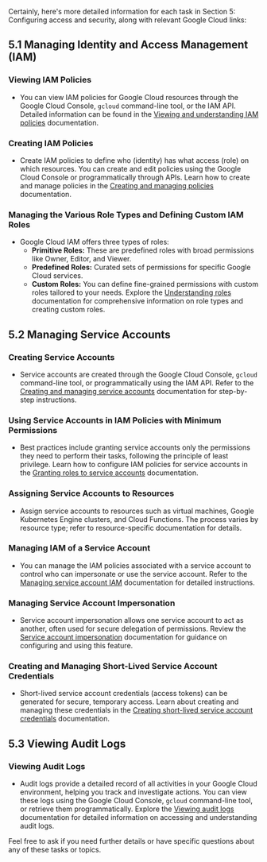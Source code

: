 Certainly, here's more detailed information for each task in Section 5: Configuring access and security, along with relevant Google Cloud links:

## 5.1 Managing Identity and Access Management (IAM)

### Viewing IAM Policies
- You can view IAM policies for Google Cloud resources through the Google Cloud Console, `gcloud` command-line tool, or the IAM API. Detailed information can be found in the [Viewing and understanding IAM policies](https://cloud.google.com/iam/docs/understanding-roles) documentation.

### Creating IAM Policies
- Create IAM policies to define who (identity) has what access (role) on which resources. You can create and edit policies using the Google Cloud Console or programmatically through APIs. Learn how to create and manage policies in the [Creating and managing policies](https://cloud.google.com/iam/docs/policies) documentation.

### Managing the Various Role Types and Defining Custom IAM Roles
- Google Cloud IAM offers three types of roles:
   - **Primitive Roles:** These are predefined roles with broad permissions like Owner, Editor, and Viewer.
   - **Predefined Roles:** Curated sets of permissions for specific Google Cloud services.
   - **Custom Roles:** You can define fine-grained permissions with custom roles tailored to your needs. 
   Explore the [Understanding roles](https://cloud.google.com/iam/docs/understanding-roles) documentation for comprehensive information on role types and creating custom roles.

## 5.2 Managing Service Accounts

### Creating Service Accounts
- Service accounts are created through the Google Cloud Console, `gcloud` command-line tool, or programmatically using the IAM API. Refer to the [Creating and managing service accounts](https://cloud.google.com/iam/docs/creating-managing-service-accounts) documentation for step-by-step instructions.

### Using Service Accounts in IAM Policies with Minimum Permissions
- Best practices include granting service accounts only the permissions they need to perform their tasks, following the principle of least privilege. Learn how to configure IAM policies for service accounts in the [Granting roles to service accounts](https://cloud.google.com/iam/docs/granting-to-service-accounts) documentation.

### Assigning Service Accounts to Resources
- Assign service accounts to resources such as virtual machines, Google Kubernetes Engine clusters, and Cloud Functions. The process varies by resource type; refer to resource-specific documentation for details.

### Managing IAM of a Service Account
- You can manage the IAM policies associated with a service account to control who can impersonate or use the service account. Refer to the [Managing service account IAM](https://cloud.google.com/iam/docs/managing-service-account-iam) documentation for detailed instructions.

### Managing Service Account Impersonation
- Service account impersonation allows one service account to act as another, often used for secure delegation of permissions. Review the [Service account impersonation](https://cloud.google.com/iam/docs/impersonating-service-accounts) documentation for guidance on configuring and using this feature.

### Creating and Managing Short-Lived Service Account Credentials
- Short-lived service account credentials (access tokens) can be generated for secure, temporary access. Learn about creating and managing these credentials in the [Creating short-lived service account credentials](https://cloud.google.com/iam/docs/creating-short-lived-service-account-credentials) documentation.

## 5.3 Viewing Audit Logs

### Viewing Audit Logs
- Audit logs provide a detailed record of all activities in your Google Cloud environment, helping you track and investigate actions. You can view these logs using the Google Cloud Console, `gcloud` command-line tool, or retrieve them programmatically. Explore the [Viewing audit logs](https://cloud.google.com/logging/docs/audit) documentation for detailed information on accessing and understanding audit logs.

Feel free to ask if you need further details or have specific questions about any of these tasks or topics.
